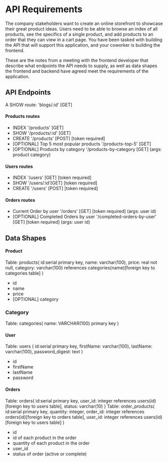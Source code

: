 # API Requirements
The company stakeholders want to create an online storefront to showcase their great product ideas. Users need to be able to browse an index of all products, see the specifics of a single product, and add products to an order that they can view in a cart page. You have been tasked with building the API that will support this application, and your coworker is building the frontend.

These are the notes from a meeting with the frontend developer that describe what endpoints the API needs to supply, as well as data shapes the frontend and backend have agreed meet the requirements of the application. 

## API Endpoints
A SHOW route: 'blogs/:id' [GET] 
#### Products routes
- INDEX                                                     '/products' [GET]
- SHOW                                                      '/products/:id' [GET]
- CREATE                                                    '/products' [POST] [token required]
- [OPTIONAL] Top 5 most popular products                    '/products-top-5' [GET]
- [OPTIONAL] Products by category                           '/products-by-category [GET] (args: product category) 

#### Users routes
- INDEX                                                     '/users' [GET] [token required]
- SHOW                                                      '/users/:id'[GET] [token required]
- CREATE                                                    '/users' [POST] [token required]

#### Orders routes
- Current Order by user                                     '/orders' [GET] [token required] (args: user id)
- [OPTIONAL] Completed Orders by user                       '/completed-orders-by-user' [GET] [token required] (args: user id)

## Data Shapes

#### Product
Table: products(
        id:serial primary key,
        name: varchar(100),
        price: real not null,
        category: varchar(100) references categories(name)[foreign key to categories table]
        )
- id
- name
- price
- [OPTIONAL] category

### Category
Table: categories(
    name: VARCHAR(100) primary key
    )

#### User
Table: users (
    id:serial primary key,
    firstName: varchar(100),
    lastName: varchar(100),
    password_digest: text
    )
- id
- firstName
- lastName
- password

#### Orders
Table: orders(
    id:serial primary key,
    user_id: integer references users(id)[foreign key to users table],
    status: varchar(10)
    )
Table: order_products(
    id:serial primary key,
    quantity: integer,
    order_id: integer references orders(id)[foreign key to orders table],
    user_id: integer references users(id)[foreign key to users table]
    )
- id
- id of each product in the order
- quantity of each product in the order
- user_id
- status of order (active or complete)

